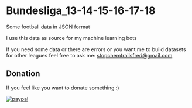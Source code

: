 # Bundesliga_13-14-15-16-17-18
Some football data in JSON format

I use this data as source for my machine learning bots

If you need some data or there are errors or you want me to build datasets for other leagues feel free to ask me: stopchemtrailsfred@gmail.com

## Donation
If you feel like you want to donate something :)

[![paypal](https://www.paypalobjects.com/en_US/i/btn/btn_donate_LG.gif)](https://www.paypal.com/cgi-bin/webscr?cmd=_s-xclick&hosted_button_id=3UN95QQCD4B7E)
